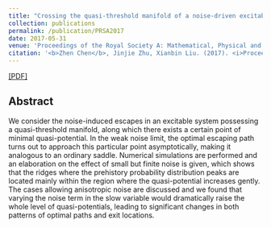 ```yaml
---
title: "Crossing the quasi-threshold manifold of a noise-driven excitable system"
collection: publications
permalink: /publication/PRSA2017
date: 2017-05-31
venue: 'Proceedings of the Royal Society A: Mathematical, Physical and Engineering Sciences'
citation: '<b>Zhen Chen</b>, Jinjie Zhu, Xianbin Liu. (2017). <i>Proceedings of the Royal Society A: Mathematical, Physical and Engineering Sciences</i>, 473(2201), 20170058.'
---
```



[[PDF]](http://MAGICzhen.github.io/files/PRSA2017.pdf)

## Abstract
We consider the noise-induced escapes in an excitable system possessing a quasi-threshold manifold, along which there exists a certain point of minimal quasi-potential. In the weak noise limit, the optimal escaping path turns out to approach this particular point asymptotically, making it analogous to an ordinary saddle. Numerical simulations are performed and an elaboration on the effect of small but finite noise is given, which shows that the ridges where the prehistory probability distribution peaks are located mainly within the region where the quasi-potential increases gently. The cases allowing anisotropic noise are discussed and we found that varying the noise term in the slow variable would dramatically raise the whole level of quasi-potentials, leading to significant changes in both patterns of optimal paths and exit locations.

